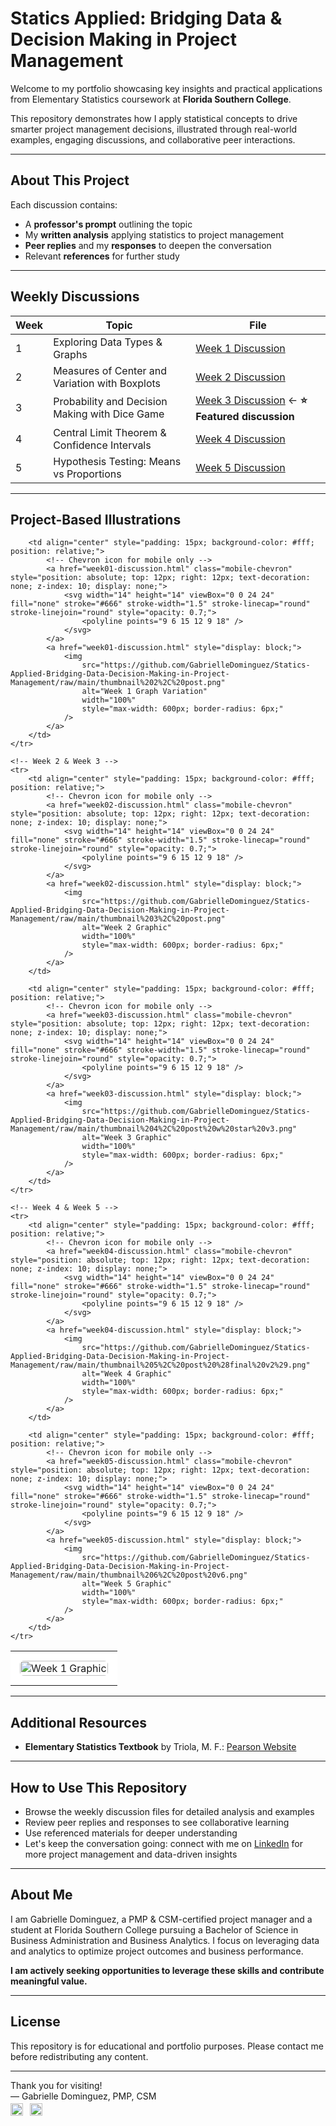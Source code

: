 # Statics Applied: Bridging Data & Decision Making in Project Management

Welcome to my portfolio showcasing key insights and practical applications from Elementary Statistics coursework at **Florida Southern College**.

This repository demonstrates how I apply statistical concepts to drive smarter project management decisions, illustrated through real-world examples, engaging discussions, and collaborative peer interactions.

---

## About This Project

Each discussion contains:  
- A **professor's prompt** outlining the topic  
- My **written analysis** applying statistics to project management  
- **Peer replies** and my **responses** to deepen the conversation  
- Relevant **references** for further study  

---

## Weekly Discussions

| Week | Topic                                       | File                                    |
|------|---------------------------------------------|-----------------------------------------|
| 1    | Exploring Data Types & Graphs               | [Week 1 Discussion](week01-discussion.md) |
| 2    | Measures of Center and Variation with Boxplots | [Week 2 Discussion](week02-discussion.md) |
| 3    | Probability and Decision Making with Dice Game | [Week 3 Discussion](week03-discussion.md) ← **⭐ Featured discussion** |
| 4    | Central Limit Theorem & Confidence Intervals | [Week 4 Discussion](week04-discussion.md) |
| 5    | Hypothesis Testing: Means vs Proportions    | [Week 5 Discussion](week05-discussion.md) |

---

## Project-Based Illustrations

<table style="width: 100%; table-layout: fixed;">
    <!-- Week 1 -->
    <tr>
        <td align="center" style="padding: 15px; background-color: #fff; position: relative;">
            <!-- Chevron icon for mobile only -->
            <a href="week01-discussion.html" class="mobile-chevron" style="position: absolute; top: 12px; right: 12px; text-decoration: none; z-index: 10; display: none;">
                <svg width="14" height="14" viewBox="0 0 24 24" fill="none" stroke="#666" stroke-width="1.5" stroke-linecap="round" stroke-linejoin="round" style="opacity: 0.7;">
                    <polyline points="9 6 15 12 9 18" />
                </svg>
            </a>
            <a href="week01-discussion.html" style="display: block;">
                <img
                    src="https://github.com/GabrielleDominguez/Statics-Applied-Bridging-Data-Decision-Making-in-Project-Management/raw/main/thumbnail%201%2C%20post.png"
                    alt="Week 1 Graphic"
                    width="100%"
                    style="max-width: 600px; border-radius: 6px;"
                />
            </a>
        </td>

        <td align="center" style="padding: 15px; background-color: #fff; position: relative;">
            <!-- Chevron icon for mobile only -->
            <a href="week01-discussion.html" class="mobile-chevron" style="position: absolute; top: 12px; right: 12px; text-decoration: none; z-index: 10; display: none;">
                <svg width="14" height="14" viewBox="0 0 24 24" fill="none" stroke="#666" stroke-width="1.5" stroke-linecap="round" stroke-linejoin="round" style="opacity: 0.7;">
                    <polyline points="9 6 15 12 9 18" />
                </svg>
            </a>
            <a href="week01-discussion.html" style="display: block;">
                <img
                    src="https://github.com/GabrielleDominguez/Statics-Applied-Bridging-Data-Decision-Making-in-Project-Management/raw/main/thumbnail%202%2C%20post.png"
                    alt="Week 1 Graph Variation"
                    width="100%"
                    style="max-width: 600px; border-radius: 6px;"
                />
            </a>
        </td>
    </tr>

    <!-- Week 2 & Week 3 -->
    <tr>
        <td align="center" style="padding: 15px; background-color: #fff; position: relative;">
            <!-- Chevron icon for mobile only -->
            <a href="week02-discussion.html" class="mobile-chevron" style="position: absolute; top: 12px; right: 12px; text-decoration: none; z-index: 10; display: none;">
                <svg width="14" height="14" viewBox="0 0 24 24" fill="none" stroke="#666" stroke-width="1.5" stroke-linecap="round" stroke-linejoin="round" style="opacity: 0.7;">
                    <polyline points="9 6 15 12 9 18" />
                </svg>
            </a>
            <a href="week02-discussion.html" style="display: block;">
                <img
                    src="https://github.com/GabrielleDominguez/Statics-Applied-Bridging-Data-Decision-Making-in-Project-Management/raw/main/thumbnail%203%2C%20post.png"
                    alt="Week 2 Graphic"
                    width="100%"
                    style="max-width: 600px; border-radius: 6px;"
                />
            </a>
        </td>

        <td align="center" style="padding: 15px; background-color: #fff; position: relative;">
            <!-- Chevron icon for mobile only -->
            <a href="week03-discussion.html" class="mobile-chevron" style="position: absolute; top: 12px; right: 12px; text-decoration: none; z-index: 10; display: none;">
                <svg width="14" height="14" viewBox="0 0 24 24" fill="none" stroke="#666" stroke-width="1.5" stroke-linecap="round" stroke-linejoin="round" style="opacity: 0.7;">
                    <polyline points="9 6 15 12 9 18" />
                </svg>
            </a>
            <a href="week03-discussion.html" style="display: block;">
                <img
                    src="https://github.com/GabrielleDominguez/Statics-Applied-Bridging-Data-Decision-Making-in-Project-Management/raw/main/thumbnail%204%2C%20post%20w%20star%20v3.png"
                    alt="Week 3 Graphic"
                    width="100%"
                    style="max-width: 600px; border-radius: 6px;"
                />
            </a>
        </td>
    </tr>

    <!-- Week 4 & Week 5 -->
    <tr>
        <td align="center" style="padding: 15px; background-color: #fff; position: relative;">
            <!-- Chevron icon for mobile only -->
            <a href="week04-discussion.html" class="mobile-chevron" style="position: absolute; top: 12px; right: 12px; text-decoration: none; z-index: 10; display: none;">
                <svg width="14" height="14" viewBox="0 0 24 24" fill="none" stroke="#666" stroke-width="1.5" stroke-linecap="round" stroke-linejoin="round" style="opacity: 0.7;">
                    <polyline points="9 6 15 12 9 18" />
                </svg>
            </a>
            <a href="week04-discussion.html" style="display: block;">
                <img
                    src="https://github.com/GabrielleDominguez/Statics-Applied-Bridging-Data-Decision-Making-in-Project-Management/raw/main/thumbnail%205%2C%20post%20%28final%20v2%29.png"
                    alt="Week 4 Graphic"
                    width="100%"
                    style="max-width: 600px; border-radius: 6px;"
                />
            </a>
        </td>

        <td align="center" style="padding: 15px; background-color: #fff; position: relative;">
            <!-- Chevron icon for mobile only -->
            <a href="week05-discussion.html" class="mobile-chevron" style="position: absolute; top: 12px; right: 12px; text-decoration: none; z-index: 10; display: none;">
                <svg width="14" height="14" viewBox="0 0 24 24" fill="none" stroke="#666" stroke-width="1.5" stroke-linecap="round" stroke-linejoin="round" style="opacity: 0.7;">
                    <polyline points="9 6 15 12 9 18" />
                </svg>
            </a>
            <a href="week05-discussion.html" style="display: block;">
                <img
                    src="https://github.com/GabrielleDominguez/Statics-Applied-Bridging-Data-Decision-Making-in-Project-Management/raw/main/thumbnail%206%2C%20post%20v6.png"
                    alt="Week 5 Graphic"
                    width="100%"
                    style="max-width: 600px; border-radius: 6px;"
                />
            </a>
        </td>
    </tr>
</table>

<style>
/* Hide chevron on desktop */
.mobile-chevron {
  display: none;
}

/* Show chevron only on mobile (max-width: 768px) */
@media (max-width: 768px) {
  .mobile-chevron {
    display: block;
  }
}

/* Desktop hover darkening */
@media (hover: hover) and (pointer: fine) {
  a[href*="week"] img {
    transition: all 0.3s ease;
  }

  a[href*="week"]:hover img {
    filter: brightness(0.88);
  }
}

/* Base styles for all devices - SVG size */
svg {
    width: 14px !important;
    height: 14px !important;
    min-width: 14px !important;
    min-height: 14px !important;
    stroke: #666;
    opacity: 0.7;
}
</style>

---

## Additional Resources

- **Elementary Statistics Textbook** by Triola, M. F.: [Pearson Website](https://www.pearson.com/en-us/subject-catalog/p/elementary-statistics/P200000006399/9780137366446?srsltid=AfmBOop8xN8ZxkM5WyngISxC95exMUdZT0OO9hPBOkOjo8TVQgPUJjXr)

---

## How to Use This Repository

- Browse the weekly discussion files for detailed analysis and examples  
- Review peer replies and responses to see collaborative learning  
- Use referenced materials for deeper understanding  
- Let's keep the conversation going: connect with me on [LinkedIn](https://www.linkedin.com/in/gabrielle-r-dominguez) for more project management and data-driven insights

---

## About Me

I am Gabrielle Dominguez, a PMP & CSM-certified project manager and a student at Florida Southern College pursuing a Bachelor of Science in Business Administration and Business Analytics. I focus on leveraging data and analytics to optimize project outcomes and business performance.

**I am actively seeking opportunities to leverage these skills and contribute meaningful value.**

---

## License

This repository is for educational and portfolio purposes. Please contact me before redistributing any content.

---

Thank you for visiting!  
— Gabrielle Dominguez, PMP, CSM  
<span style="display: inline-block; margin-top: 0.25em;">
  [<img src="https://img.icons8.com/color/48/gmail-new.png" alt="Email" width="20" height="20" style="vertical-align:middle;">](mailto:gabrielledominguez05@gmail.com)
  [<img src="https://upload.wikimedia.org/wikipedia/commons/c/ca/LinkedIn_logo_initials.png" alt="LinkedIn" width="20" height="20" style="vertical-align:middle; margin-left: 0.5em;">](https://www.linkedin.com/in/gabrielle-r-dominguez)
</span>
